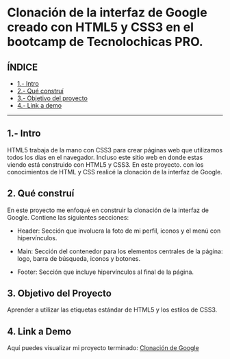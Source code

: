 # Clonación de la interfaz de Google creado con HTML5 y CSS3 en el bootcamp de Tecnolochicas PRO.

## **ÍNDICE**

* [1.- Intro](#)
* [2.- Qué construí](#)
* [3.- Objetivo del proyecto](#)
* [4.- Link a demo](#)

****

## 1.- Intro
HTML5 trabaja de la mano con CSS3 para crear páginas web que utilizamos todos los dias en el navegador. Incluso este sitio web en donde estas viendo está construido con HTML5 y CSS3. En este proyecto. con los conocimientos de HTML y CSS realicé la clonación de la interfaz de Google.

## 2. Qué construí

En este proyecto me enfoqué en construir la clonación de la interfaz de Google. Contiene las siguientes secciones:

* Header: Sección que involucra la foto de mi perfil, iconos y el menú con hipervínculos.

* Main: Sección del contenedor para los elementos centrales de la página: logo, barra de búsqueda, iconos y botones.

* Footer: Sección que incluye hipervínculos al final de la página.

## 3. Objetivo del Proyecto
Aprender a utilizar las etiquetas estándar de HTML5 y los estilos de CSS3.

## 4. Link a Demo
Aquí puedes visualizar mi proyecto terminado: [Clonación de Google](#)
